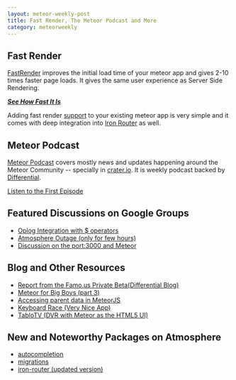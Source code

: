 ```yaml
---
layout: meteor-weekly-post
title: Fast Render, The Meteor Podcast and More
category: meteorweekly
---
```


## Fast Render
[FastRender](http://meteorhacks.com/introducing-fast-render.html) improves the initial load time of your meteor app and gives 2-10 times faster page loads. It gives the same user experience as Server Side Rendering. 

[_**See How Fast It Is**_](http://meteorhacks.com/fast-render/#demo)

Adding fast render [support](http://meteorhacks.com/fast-render/usage/) to your existing meteor app is very simple and it comes with deep integration into [Iron Router](http://meteorhacks.com/fast-render/iron-router-support/) as well.

## Meteor Podcast

[Meteor Podcast](http://www.meteorpodcast.com/) covers mostly news and updates happening around the Meteor Community -- specially in [crater.io](http://crater.io). It is weekly podcast backed by [Differential](http://differential.io/). 

[Listen to the First Episode](http://www.meteorpodcast.com/2014/01/10/episode-1-january-14th-2014/)

## Featured Discussions on Google Groups

* [Oplog Integration with $ operators](https://groups.google.com/d/msg/meteor-talk/G-QyfHqVnS4/9jO0w20hTrIJ)
* [Atmosphere Outage  (only for few hours)](https://groups.google.com/forum/#!topic/meteor-talk/EhBlLWPK-Po)
* [Discussion on the port:3000 and Meteor](https://groups.google.com/forum/#!topic/meteor-talk/rjy8Ov8Q9Dw)

## Blog and Other Resources

* [Report from the Famo.us Private Beta(Differential Blog)](http://differential.io/blog/report-from-the-famous-private-beta)
* [Meteor for Big Boys (part 3)](http://www.gavinpayne.me/meteor-for-big-boys-part-3/)
* [Accessing parent data in MeteorJS](http://sebastiandahlgren.se/2014/01/09/accessing-parent-data-in-meteorjs/)
* [Keyboard Race (Very Nice App)](http://www.keyboardrace.com/)
* [TabloTV (DVR with Meteor as the HTML5 UI)](http://www.tablotv.com/)

## New and Noteworthy Packages on Atmosphere 

* [autocompletion](https://github.com/sebdah/meteor-autocompletion)
* [migrations](https://github.com/percolatestudio/meteor-migrations)
* [iron-router (updated version)](https://github.com/EventedMind/iron-router)
